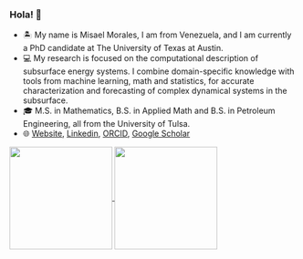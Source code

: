 ### Hola! 👋

- 🏝  My name is Misael Morales, I am from Venezuela, and I am currently a PhD candidate at The University of Texas at Austin. 
- 💻 My research is focused on the computational description of subsurface energy systems. I combine domain-specific knowledge with tools from machine learning, math and statistics, for accurate characterization and forecasting of complex dynamical systems in the subsurface. 
- 🎓 M.S. in Mathematics, B.S. in Applied Math and B.S. in Petroleum Engineering, all from the University of Tulsa.
- 🌐 [Website](https://sites.google.com/view/misaelmmorales), [Linkedin](https://www.linkedin.com/in/misaelmmorales/), [ORCID](https://orcid.org/0000-0001-6923-1032), [Google Scholar](https://scholar.google.com/citations?user=wDcnKRUAAAAJ&hl=en)

<a href="https://github.com/anuraghazra/github-readme-stats">
  <img height=180 align="center" src="https://github-readme-stats.vercel.app/api?username=misaelmmorales&hide_rank=true&count_private=true&show_icons=true&custom_title=GitHub%20Stats&disable_animations=true&theme=holi&card_width=350" />
</a>
<a href="https://github.com/anuraghazra/convoychat">
  <img height=180 align="center" src="https://github-readme-stats.vercel.app/api/top-langs/?username=misaelmmorales&hide_progress=true&langs_count=10&count_private=true&size_weight=0.5&count_weight=0.5&theme=holi&card_width=300" />
</a>
